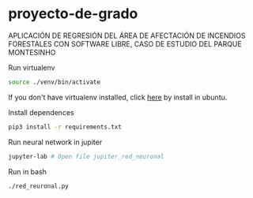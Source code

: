 # proyecto-de-grado

APLICACIÓN DE REGRESIÓN DEL ÁREA DE AFECTACIÓN DE INCENDIOS FORESTALES CON SOFTWARE LIBRE, CASO DE ESTUDIO DEL PARQUE MONTESINHO

Run virtualenv

```bash
source ./venv/bin/activate
```

If you don't have virtualenv installed, click [here](https://gist.github.com/Geoyi/d9fab4f609e9f75941946be45000632b) by install in ubuntu.

Install dependences

```bash
pip3 install -r requirements.txt
```

Run neural network in jupiter

```bash
jupyter-lab # Open file jupiter_red_neuronal
```

Run in bash

```bash
./red_reuronal.py
```
